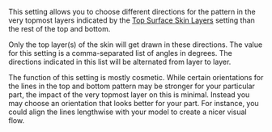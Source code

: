 This setting allows you to choose different directions for the pattern in the very topmost layers indicated by the [Top Surface Skin Layers](roofing_layer_count.md) setting than the rest of the top and bottom.

Only the top layer(s) of the skin will get drawn in these directions. The value for this setting is a comma-separated list of angles in degrees. The directions indicated in this list will be alternated from layer to layer.

The function of this setting is mostly cosmetic. While certain orientations for the lines in the top and bottom pattern may be stronger for your particular part, the impact of the very topmost layer on this is minimal. Instead you may choose an orientation that looks better for your part. For instance, you could align the lines lengthwise with your model to create a nicer visual flow.